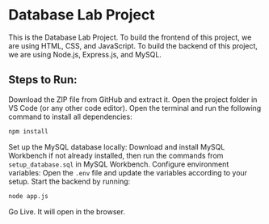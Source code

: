 # Database Lab Project

This is the Database Lab Project. To build the frontend of this project, we are using HTML, CSS, and JavaScript. To build the backend of this project, we are using Node.js, Express.js, and MySQL.

## Steps to Run:
Download the ZIP file from GitHub and extract it. Open the project folder in VS Code (or any other code editor). Open the terminal and run the following command to install all dependencies:
```sh
npm install
```
Set up the MySQL database locally: Download and install MySQL Workbench if not already installed, then run the commands from `setup_database.sql` in MySQL Workbench. Configure environment variables: Open the `.env` file and update the variables according to your setup. Start the backend by running:
```sh
node app.js
```
Go Live. It will open in the browser.
